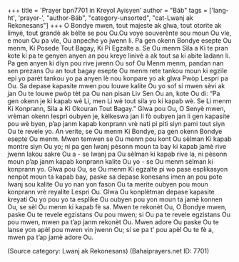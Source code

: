 +++
title = 'Prayer bpn7701 in Kreyol Ayisyen'
author = "Báb"
tags = ['lang-ht', 'prayer-', "author-Báb", "category-unsorted", "cat-Lwanj ak Rekonesans"]
+++
O Bondye mwen, tout majeste ak glwa, tout otorite ak limyè, tout grandè ak bèlte se pou Ou.Ou voye souverènte sou moun Ou vle, e moun Ou pa vle, Ou anpeche yo jwenn li. Pa gen okenn Bondye esepte Ou menm, Ki Posede Tout Bagay, Ki Pi Egzalte a. Se Ou menm Sila a Ki te pran kote ki pa te genyen anyen an pou kreye linivè a ak tout sa ki abite ladann li. Pa gen anyen ki diyn pou rive jwenn Ou sof Ou Menm menm, pandan nan sen prezans Ou an tout bagay esepte Ou menm rete tankou moun ki egzile epi yo parèt tankou yo pa anyen lè nou konpare yo ak glwa Pwòp Lespri pa Ou. 
Sa depase kapasite mwen pou louwe kalite Ou yo sof si mwen sèvi ak jan Ou te louwe pwòp tèt pa Ou nan pisan Liv Sen Ou an, kote Ou di: “Pa gen okenn je ki kapab wè Li, men Li wè tout sila yo ki kapab wè. Se Li menm Ki Konprann, Sila a Ki Okouran Tout Bagay.” Glwa pou Ou, O Senyè mwen, vrèman okenn lespri oubyen je, kèlkeswa jan li fò oubyen jan li gen kapasite pou wè byen, p’ap janm kapab konprann vrè nati pi piti siyn pami tout siyn Ou te revele yo. An verite, se Ou menm Ki Bondye, pa gen okenn Bondye esepte Ou menm. Mwen temwen se Ou menm pou kont Ou sèlman Ki kapab montre siyn Ou yo; ni pa gen lwanj pèsonn moun ta bay ki kapab jamè rive jwenn lakou sakre Ou a - se lwanj pa Ou sèlman ki kapab rive la, ni pèsonn moun p’ap janm kapab konprann kalite Ou yo - se Ou menm sèlman ki konprann yo.
Glwa pou Ou, se Ou menm Ki egzalte pi wo pase esplikasyon nenpòt moun ta kapab bay, paske sa depase konesans imen an pou pote lwanj sou kalite Ou yo nan yon fason Ou ta merite oubyen pou moun konprann vrè reyalite Lespri Ou. Glwa Ou konplètman depase kapasite kreyati Ou yo pou yo ta esplike Ou oubyen pou yon moun ta jamè konnen Ou, se sèl Ou menm ki kapab fè sa. Mwen te rekonèt Ou, O Bondye mwen, paske Ou te revele egzistans Ou pou mwen; si Ou pa te revele egzistans Ou pou mwen, mwen pa t’ap janm rekonèt Ou. Mwen adore Ou paske Ou te lanse yon apèl pou mwen vin jwenn Ou; si se pa t’ pou apèl Ou te fè a, mwen pa t’ap jamè adore Ou.

(Source category: Lwanj ak Rekonesans)
(Bahaiprayers.net ID: 7701)

